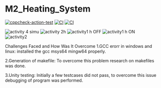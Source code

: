 # M2_Heating_System
[![cppcheck-action-test](https://github.com/Priyakanojiya16/M2_Heating_System/actions/workflows/cppcheck.yml/badge.svg?branch=main)](https://github.com/Priyakanojiya16/M2_Heating_System/actions/workflows/cppcheck.yml)
[![CI](https://github.com/Priyakanojiya16/M2_Heating_System/actions/workflows/main.yml/badge.svg)](https://github.com/Priyakanojiya16/M2_Heating_System/actions/workflows/main.yml)
[![CI](https://github.com/Priyakanojiya16/M2_Heating_System/actions/workflows/main.yml/badge.svg)](https://github.com/Priyakanojiya16/M2_Heating_System/actions/workflows/main.yml)

![activity 4 simu](https://user-images.githubusercontent.com/101107787/164267271-a49952a6-b3fd-4669-8fee-b1b809dacaf0.jpg)
![activity 2h](https://user-images.githubusercontent.com/101107787/164267284-3fa47936-3eb5-448d-86ff-8e38e35d0c74.jpg)
![activity1 h OFF](https://user-images.githubusercontent.com/101107787/164267327-f6deef9a-c759-4273-9a99-2be5fff1180e.jpg)
![activity1 h ON](https://user-images.githubusercontent.com/101107787/164267349-3f158772-959b-4b41-88b5-20380313baf0.jpg)
![activity2](https://user-images.githubusercontent.com/101107787/164267356-ddb4fbfd-a201-404d-bfe8-f3413b530343.jpg)












Challenges Faced and How Was It Overcome
1.GCC erorr in windows and linux: installed the gcc msys64 mingw64 properly.

2.Generation of makefile: To overcome this problem research on makefiles was done.

3.Unity testing: Initially a few testcases did not pass, to overcome this issue debugging of program was performed.
